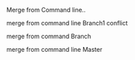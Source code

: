 
Merge from Command line..


merge from command line Branch1 conflict

merge from command Branch


merge from command line Master

